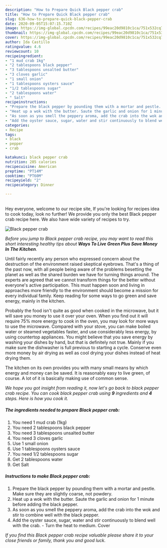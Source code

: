 ```yaml
---
description: "How to Prepare Quick Black pepper crab"
title: "How to Prepare Quick Black pepper crab"
slug: 636-how-to-prepare-quick-black-pepper-crab
date: 2020-09-05T15:07:15.710Z
image: https://img-global.cpcdn.com/recipes/99eac20d9810c1ca/751x532cq70/black-pepper-crab-recipe-main-photo.jpg
thumbnail: https://img-global.cpcdn.com/recipes/99eac20d9810c1ca/751x532cq70/black-pepper-crab-recipe-main-photo.jpg
cover: https://img-global.cpcdn.com/recipes/99eac20d9810c1ca/751x532cq70/black-pepper-crab-recipe-main-photo.jpg
author: Ida Castillo
ratingvalue: 4.6
reviewcount: 10
recipeingredient:
- "1 mud crab 1kg"
- "2 tablespoons black pepper"
- "3 tablespoons unsalted butter"
- "3 cloves garlic"
- "1 small onion"
- "1 tablespoons oysters sauce"
- "1/2 tablespoons sugar"
- "2 tablespoons water"
- " Salt"
recipeinstructions:
- "Prepare the black pepper by pounding them with a mortar and pestle. Make sure they are slightly coarse, not powdery."
- "Heat up a wok with the butter. Saute the garlic and onion for 1 minute before adding the black pepper."
- "As soon as you smell the peppery aroma, add the crab into the wok and stir to combine well with the black pepper."
- "Add the oyster sauce, sugar, water and stir continuously to blend well with the crab. Turn the heat to medium. Cover"
categories:
- Recipe
tags:
- black
- pepper
- crab

katakunci: black pepper crab 
nutrition: 285 calories
recipecuisine: American
preptime: "PT14M"
cooktime: "PT60M"
recipeyield: "2"
recipecategory: Dinner

---
```

<br>
Hey everyone, welcome to our recipe site, If you're looking for recipes idea to cook today, look no further! We provide you only the best Black pepper crab recipe here. We also have wide variety of recipes to try.
<br>


![Black pepper crab](https://img-global.cpcdn.com/recipes/99eac20d9810c1ca/751x532cq70/black-pepper-crab-recipe-main-photo.jpg)

<i>Before you jump to Black pepper crab recipe, you may want to read this short interesting healthy tips about 
<strong>Ways To Live Green Plus Save Money In The Kitchen</strong>.</i>
</br>

Until fairly recently any person who expressed concern about the destruction of the environment raised skeptical eyebrows. That's a thing of the past now, with all people being aware of the problems besetting the planet as well as the shared burden we have for turning things around. The experts are agreed that we cannot transform things for the better without everyone's active participation. This must happen soon and living in approaches more friendly to the environment should become a mission for every individual family. Keep reading for some ways to go green and save energy, mainly in the kitchen.

Probably the food isn't quite as good when cooked in the microwave, but it will save you money to use it over your oven. When you find out it will require 75% more energy to cook in the oven, you may look for more ways to use the microwave. Compared with your stove, you can make boiled water or steamed vegetables faster, and use considerably less energy, by using countertop appliances. You might believe that you save energy by washing your dishes by hand, but that is definitely not true. Mainly if you make sure the dishwasher is full previous to starting a cycle. Conserve even more money by air drying as well as cool drying your dishes instead of heat drying them.

The kitchen on its own provides you with many small means by which energy and money can be saved. It is reasonably easy to live green, of course. A lot of it is basically making use of common sense.


<i>We hope you got insight from reading it, now let's go back to black pepper crab recipe. You can cook black pepper crab using <strong>9</strong> ingredients and <strong>4</strong> steps. Here is how you cook it.
</i>

##### The ingredients needed to prepare Black pepper crab:

1. You need 1 mud crab (1kg)
1. You need 2 tablespoons black pepper
1. You need 3 tablespoons unsalted butter
1. You need 3 cloves garlic
1. Use 1 small onion
1. Use 1 tablespoons oysters sauce
1. You need 1/2 tablespoons sugar
1. Get 2 tablespoons water
1. Get  Salt


##### Instructions to make Black pepper crab:

1. Prepare the black pepper by pounding them with a mortar and pestle. Make sure they are slightly coarse, not powdery.
1. Heat up a wok with the butter. Saute the garlic and onion for 1 minute before adding the black pepper.
1. As soon as you smell the peppery aroma, add the crab into the wok and stir to combine well with the black pepper.
1. Add the oyster sauce, sugar, water and stir continuously to blend well with the crab. - Turn the heat to medium. Cover


<i>If you find this Black pepper crab recipe valuable please share it to your close friends or family, thank you and good luck.</i>
